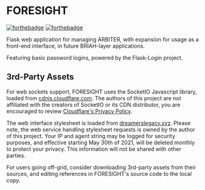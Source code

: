 # FORESIGHT
[![forthebadge](https://forthebadge.com/images/badges/contains-technical-debt.svg)](https://forthebadge.com) [![forthebadge](https://forthebadge.com/images/badges/made-with-python.svg)](https://forthebadge.com)

Flask web application for managing ARBITER, with expansion for usage as a front-end interface, in future BRIAH-layer applications.

Featuring basic password logins, powered by the Flask-Login project. 

## 3rd-Party Assets
For web sockets support, FORESIGHT uses the SocketIO Javascript library,
loaded from [cdnjs.cloudflare.com](https://cdnjs.cloudflare.com/ajax/libs/socket.io/4.0.1/socket.io.js). The authors of this project are not affiliated with the creators of SocketIO or its CDN distributor, you are encouraged to review [Cloudflare's Privacy Policy](https://www.cloudflare.com/privacypolicy/). 

The web interface stylesheet is loaded from [dreamerslegacy.xyz](https://dreamerslegacy.xyz/css/schema.min.css). Please note, the web service handling stylesheet requests is owned by the author of this project. Your IP and agent string may be logged for security purposes, and effective starting May 30th of 2021, will be deleted monthly to protect your privacy. This information will not be shared with other parties.

For users going off-grid, consider downloading 3rd-party assets from their sources,
and editing references in FORESIGHT's source code to the local copy.
